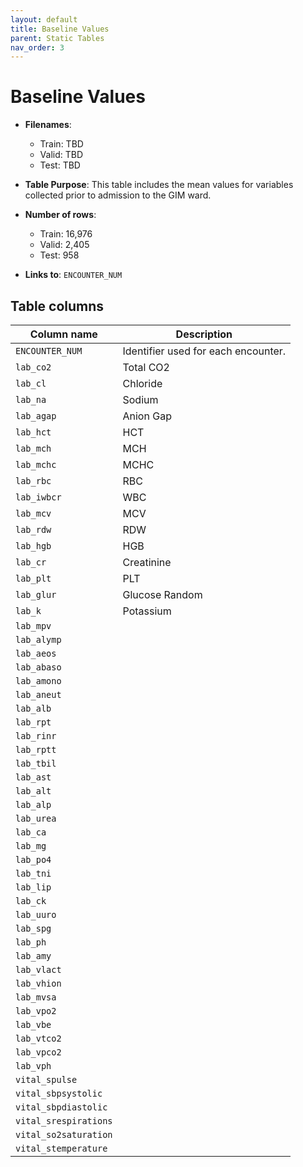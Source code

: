 ```yaml
---
layout: default
title: Baseline Values
parent: Static Tables
nav_order: 3
---
```


# Baseline Values

- **Filenames**: 
    -	Train: TBD
    -	Valid: TBD
    -	Test: TBD


- **Table Purpose**:  This table includes the mean values for variables collected prior to admission to the GIM ward. 
 
- **Number of rows**: 
    - Train: 16,976
    -	Valid: 2,405
    -	Test: 958

- **Links to**: `ENCOUNTER_NUM`
 
 
## Table columns
 
 
| Column name |  Description |
| ----------- | ------------ |
| `ENCOUNTER_NUM` | Identifier used for each encounter. | 
| `lab_co2` | Total CO2 | 
| `lab_cl` | Chloride | 
| `lab_na` | Sodium | 
| `lab_agap` | Anion Gap | 
| `lab_hct` |  HCT | 
| `lab_mch` | MCH | 
| `lab_mchc` | MCHC | 
| `lab_rbc` | RBC | 
| `lab_iwbcr` | WBC | 
| `lab_mcv` | MCV | 
| `lab_rdw` | RDW | 
| `lab_hgb` | HGB | 
| `lab_cr` | Creatinine | 
| `lab_plt` | 	PLT | 
| `lab_glur` | Glucose Random | 
| `lab_k` | Potassium | 
| `lab_mpv` | | 
| `lab_alymp` | | 
| `lab_aeos` | | 
| `lab_abaso` | | 
| `lab_amono` | | 
| `lab_aneut` | | 
| `lab_alb` | | 
| `lab_rpt` | | 
| `lab_rinr` | | 
| `lab_rptt` | | 
| `lab_tbil` | | 
| `lab_ast` | | 
| `lab_alt` | | 
| `lab_alp` | | 
| `lab_urea` | | 
| `lab_ca` | | 
| `lab_mg` | | 
| `lab_po4` | | 
| `lab_tni` | | 
| `lab_lip` | | 
| `lab_ck` | | 
| `lab_uuro` | | 
| `lab_spg` | | 
| `lab_ph` | | 
| `lab_amy` | | 
| `lab_vlact` | | 
| `lab_vhion` | | 
| `lab_mvsa` | | 
| `lab_vpo2` | | 
| `lab_vbe` | | 
| `lab_vtco2` | | 
| `lab_vpco2` | | 
| `lab_vph` | | 
| `vital_spulse` | | 
| `vital_sbpsystolic` | | 
| `vital_sbpdiastolic` | | 
| `vital_srespirations` | | 
| `vital_so2saturation` | | 
| `vital_stemperature` | |
